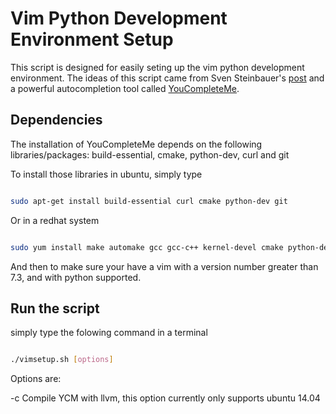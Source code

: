 # Vim Python Development Environment Setup

This script is designed for easily seting up the vim python development environment. The ideas of this script came from Sven Steinbauer's [post](http://unlogic.co.uk/2013/02/08/vim-as-a-python-ide/) and a powerful autocompletion tool called [YouCompleteMe](https://github.com/Valloric/YouCompleteMe).

## Dependencies

The installation of YouCompleteMe depends on the following libraries/packages: build-essential, cmake, python-dev, curl and git

To install those libraries in ubuntu, simply type
```bash

sudo apt-get install build-essential curl cmake python-dev git
```
Or in a redhat system
```bash

sudo yum install make automake gcc gcc-c++ kernel-devel cmake python-devel
```
And then to make sure your have a vim with a version number greater than 7.3, and with python supported.

## Run the script

simply type the folowing command in a terminal
```bash

./vimsetup.sh [options]
```

Options are:
  
  -c  Compile YCM with llvm, this option currently only supports ubuntu 14.04
